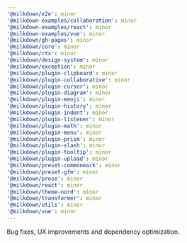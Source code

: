 ```yaml
---
'@milkdown/e2e': minor
'@milkdown-examples/collaboration': minor
'@milkdown-examples/react': minor
'@milkdown-examples/vue': minor
'@milkdown/gh-pages': minor
'@milkdown/core': minor
'@milkdown/ctx': minor
'@milkdown/design-system': minor
'@milkdown/exception': minor
'@milkdown/plugin-clipboard': minor
'@milkdown/plugin-collaborative': minor
'@milkdown/plugin-cursor': minor
'@milkdown/plugin-diagram': minor
'@milkdown/plugin-emoji': minor
'@milkdown/plugin-history': minor
'@milkdown/plugin-indent': minor
'@milkdown/plugin-listener': minor
'@milkdown/plugin-math': minor
'@milkdown/plugin-menu': minor
'@milkdown/plugin-prism': minor
'@milkdown/plugin-slash': minor
'@milkdown/plugin-tooltip': minor
'@milkdown/plugin-upload': minor
'@milkdown/preset-commonmark': minor
'@milkdown/preset-gfm': minor
'@milkdown/prose': minor
'@milkdown/react': minor
'@milkdown/theme-nord': minor
'@milkdown/transformer': minor
'@milkdown/utils': minor
'@milkdown/vue': minor
---
```


Bug fixes, UX improvements and dependency optimization.
